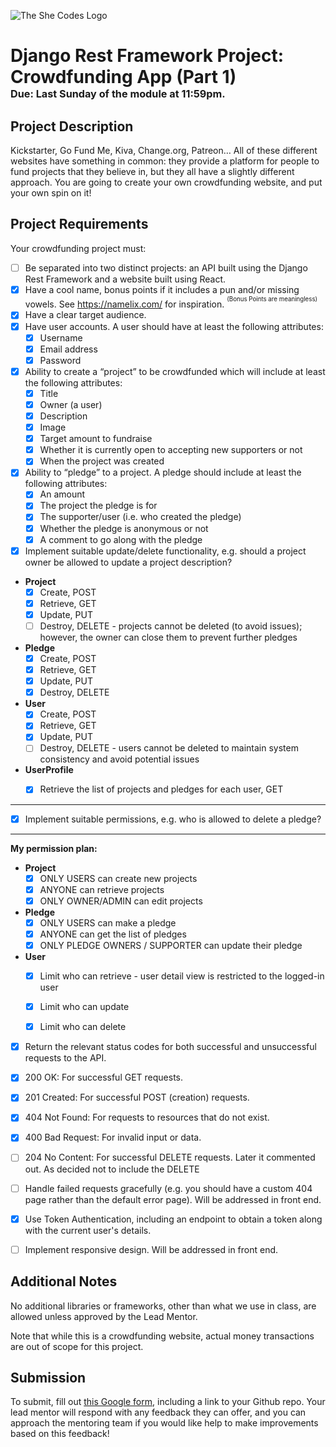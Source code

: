 ![The She Codes Logo](../../global_images/logo.png)

# Django Rest Framework Project: Crowdfunding App (Part 1)<br><sub><sup><sub>Due: Last Sunday of the module at 11:59pm.</sub></sup></sub>

## Project Description
Kickstarter, Go Fund Me, Kiva, Change.org, Patreon… All of these different websites have something in common: they provide a platform for people to fund projects that they believe in, but they all have a slightly different approach. You are going to create your own crowdfunding website, and put your own spin on it!

## Project Requirements
Your crowdfunding project must:

- [ ] Be separated into two distinct projects: an API built using the Django Rest Framework and a website built using React. 
- [x] Have a cool name, bonus points if it includes a pun and/or missing vowels. See https://namelix.com/ for inspiration. <sup><sup>(Bonus Points are meaningless)</sup></sup>
-  [x] Have a clear target audience.
-  [x] Have user accounts. A user should have at least the following attributes:
  -  [x] Username
  -  [x] Email address
  -  [x] Password
-  [x] Ability to create a “project” to be crowdfunded which will include at least the following attributes:
  -  [x] Title
  -  [x] Owner (a user)
  -  [x] Description
  -  [x] Image
  -  [x] Target amount to fundraise
  -  [x] Whether it is currently open to accepting new supporters or not
  -  [x] When the project was created
-  [x] Ability to “pledge” to a project. A pledge should include at least the following attributes:
  -  [x] An amount
  -  [x] The project the pledge is for
  -  [x] The supporter/user (i.e. who created the pledge)
  -  [x] Whether the pledge is anonymous or not
  -  [x] A comment to go along with the pledge
-  [x] Implement suitable update/delete functionality, e.g. should a project owner be allowed to update a project description?

- **Project**
  - [X] Create, POST
  - [X] Retrieve, GET
  - [X] Update, PUT
  - [ ] Destroy, DELETE - projects cannot be deleted (to avoid issues); however, the owner can close them to prevent further pledges
- **Pledge**
  - [X] Create, POST
  - [X] Retrieve, GET
  - [X] Update, PUT
  - [X] Destroy, DELETE
- **User**
  - [X] Create, POST
  - [X] Retrieve, GET
  - [X] Update, PUT
  - [ ] Destroy, DELETE - users cannot be deleted to maintain system consistency and avoid potential issues

- **UserProfile**
  - [X] Retrieve the list of projects and pledges for each user, GET



---

-  [x] Implement suitable permissions, e.g. who is allowed to delete a pledge?

---

**My permission plan:**
- **Project**
  - [X] ONLY USERS can create new projects
  - [X] ANYONE can retrieve projects
  - [X] ONLY OWNER/ADMIN can edit projects
  
- **Pledge**
  - [X] ONLY USERS can make a pledge
  - [X] ANYONE can get the list of pledges
  - [X] ONLY PLEDGE OWNERS / SUPPORTER can update their pledge

- **User**
  - [X] Limit who can retrieve - user detail view is restricted to the logged-in user
  - [X] Limit who can update
  - [X] Limit who can delete


-  [x] Return the relevant status codes for both successful and unsuccessful requests to the API.

- [X] 200 OK: For successful GET requests.
- [X] 201 Created: For successful POST (creation) requests.
- [X] 404 Not Found: For requests to resources that do not exist.
- [X] 400 Bad Request: For invalid input or data.
- [ ] 204 No Content: For successful DELETE requests. Later it commented out. As decided not to include the DELETE


-  [ ] Handle failed requests gracefully (e.g. you should have a custom 404 page rather than the default error page).
 Will be addressed in front end.
-  [x] Use Token Authentication, including an endpoint to obtain a token along with the current user's details.
-  [ ] Implement responsive design.
Will be addressed in front end.

## Additional Notes
No additional libraries or frameworks, other than what we use in class, are allowed unless approved by the Lead Mentor.

Note that while this is a crowdfunding website, actual money transactions are out of scope for this project.

## Submission
To submit, fill out [this Google form](https://forms.gle/34ymxgPhdT8YXDgF6), including a link to your Github repo. Your lead mentor will respond with any feedback they can offer, and you can approach the mentoring team if you would like help to make improvements based on this feedback!

